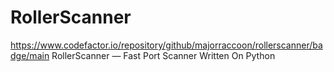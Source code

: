 # RollerScanner
https://www.codefactor.io/repository/github/majorraccoon/rollerscanner/badge/main
RollerScanner — Fast Port Scanner Written On Python
